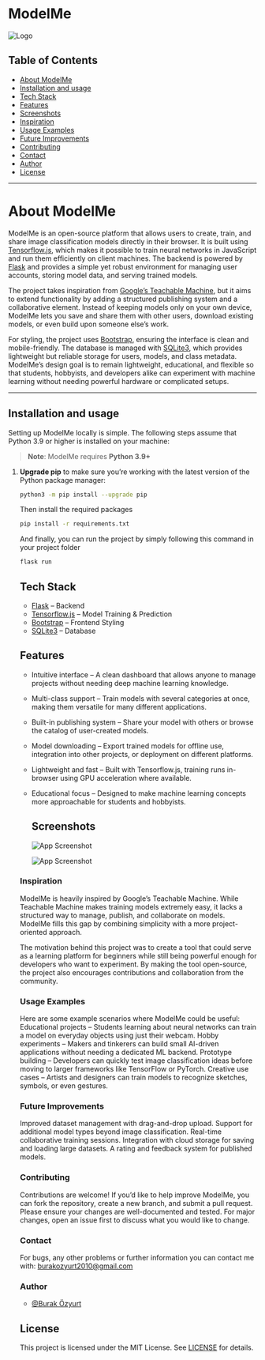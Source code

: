 
# ModelMe




![Logo](https://i.ibb.co/WNKFjhZm/Ads-z-tasar-m-2.png)


## Table of Contents
- [About ModelMe](#about-modelme)
- [Installation and usage](#installation-and-usage)
- [Tech Stack](#tech-stack)
- [Features](#features)
- [Screenshots](#screenshots)
- [Inspiration](#inspiration)
- [Usage Examples](#usage-examples)
- [Future Improvements](#future-improvements)
- [Contributing](#contributing)
- [Contact](#contact)
- [Author](#author)
- [License](#license)

---
# About ModelMe

ModelMe is an open-source platform that allows users to create, train, and share image classification models directly in their browser. It is built using [Tensorflow.js](https://www.tensorflow.org/js), which makes it possible to train neural networks in JavaScript and run them efficiently on client machines. The backend is powered by [Flask](https://flask.palletsprojects.com/) and provides a simple yet robust environment for managing user accounts, storing model data, and serving trained models.

The project takes inspiration from [Google’s Teachable Machine](https://teachablemachine.withgoogle.com/), but it aims to extend functionality by adding a structured publishing system and a collaborative element. Instead of keeping models only on your own device, ModelMe lets you save and share them with other users, download existing models, or even build upon someone else’s work.

For styling, the project uses [Bootstrap](https://getbootstrap.com), ensuring the interface is clean and mobile-friendly. The database is managed with [SQLite3](https://sqlite.org/), which provides lightweight but reliable storage for users, models, and class metadata. ModelMe’s design goal is to remain lightweight, educational, and flexible so that students, hobbyists, and developers alike can experiment with machine learning without needing powerful hardware or complicated setups.

---
## Installation and usage

Setting up ModelMe locally is simple. The following steps assume that Python 3.9 or higher is installed on your machine:

> **Note**: ModelMe requires **Python 3.9+**

1. **Upgrade pip** to make sure you’re working with the latest version of the Python package manager:
   ```bash
   python3 -m pip install --upgrade pip
   ```
   Then install the required packages
    ```bash
    pip install -r requirements.txt
    ```
   And finally, you can run the project by simply following this  command in your project folder

    ```bash
    flask run
    ```
    ## Tech Stack
    - [Flask](https://flask.palletsprojects.com/) – Backend
    - [Tensorflow.js](https://www.tensorflow.org/js) – Model Training & Prediction
    - [Bootstrap](https://getbootstrap.com) – Frontend Styling
    - [SQLite3](https://sqlite.org/) – Database

    ## Features

    - Intuitive interface – A clean dashboard that allows anyone to manage projects without needing deep machine learning knowledge.

    - Multi-class support – Train models with several categories at once, making them versatile for many different applications.

    - Built-in publishing system – Share your model with others or browse the catalog of user-created models.

    - Model downloading – Export trained models for offline use, integration into other projects, or deployment on different platforms.

    - Lightweight and fast – Built with Tensorflow.js, training runs in-browser using GPU acceleration where available.

    - Educational focus – Designed to make machine learning concepts more approachable for students and hobbyists.



       ## Screenshots

       ![App Screenshot](https://i.ibb.co/PSnbFNx/Screenshot-2025-08-23-134859.png)

       ![App Screenshot](https://i.ibb.co/BHNmcw1W/Screenshot-2025-08-23-135117.png)


     ### Inspiration
     ModelMe is heavily inspired by Google’s Teachable Machine. While Teachable Machine makes training models extremely easy, it lacks a structured way to              manage, publish, and collaborate on models. ModelMe fills this gap by combining simplicity with a more project-oriented approach.

     The motivation behind this project was to create a tool that could serve as a learning platform for beginners while still being powerful enough for                developers who want to experiment. By making the tool open-source, the project also encourages contributions and collaboration from the community.

     ### Usage Examples
     Here are some example scenarios where ModelMe could be useful:
     Educational projects – Students learning about neural networks can train a model on everyday objects using just their webcam.
     Hobby experiments – Makers and tinkerers can build small AI-driven applications without needing a dedicated ML backend.
     Prototype building – Developers can quickly test image classification ideas before moving to larger frameworks like TensorFlow or PyTorch.
     Creative use cases – Artists and designers can train models to recognize sketches, symbols, or even gestures.

     ### Future Improvements
     Improved dataset management with drag-and-drop upload.
     Support for additional model types beyond image classification.
     Real-time collaborative training sessions.
     Integration with cloud storage for saving and loading large datasets.
     A rating and feedback system for published models.
     ### Contributing
     Contributions are welcome! If you’d like to help improve ModelMe, you can fork the repository, create a new branch, and submit a pull request. Please ensure       your changes are well-documented and tested. For major changes, open an issue first to discuss what you would like to change.
     ### Contact
     For bugs, any other problems or further information you can contact me with: burakozyurt2010@gmail.com
     ### Author
     - [@Burak Özyurt](https://www.github.com/Burak-Ozyurt-17)

     ## License
     This project is licensed under the MIT License. See [LICENSE](LICENSE) for details.

